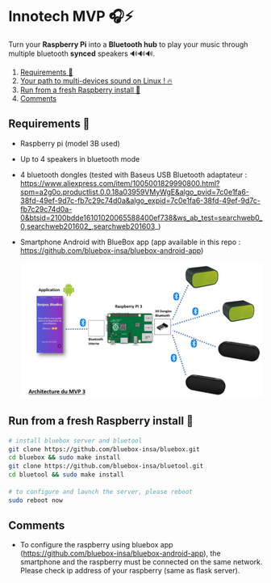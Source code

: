# Innotech MVP :headphones::zap:

Turn your **Raspberry Pi** into a **Bluetooth hub** to play your music through multiple bluetooth **synced** speakers 🔊🔊🔊.

1. [Requirements 📜](<#Requirements 📜>)
1. [Your path to multi-devices sound on Linux ! 🔥](./installation/README.md)
1. [Run from a fresh Raspberry install 🐍](<#Run from a fresh Raspberry install 🐍>)
1. [Comments](<#Comments>)

## Requirements 📜
- Raspberry pi (model 3B used)
- Up to 4 speakers in bluetooth mode
- 4 bluetooth dongles (tested with Baseus USB Bluetooth adaptateur : https://www.aliexpress.com/item/1005001829990800.html?spm=a2g0o.productlist.0.0.18a03959VMyWgE&algo_pvid=7c0e1fa6-38fd-49ef-9d7c-fb7c29c74d0a&algo_expid=7c0e1fa6-38fd-49ef-9d7c-fb7c29c74d0a-0&btsid=2100bdde16101020065588400ef738&ws_ab_test=searchweb0_0,searchweb201602_,searchweb201603_)
- Smartphone Android with BlueBox app (app available in this repo : https://github.com/bluebox-insa/bluebox-android-app)


    ![architecture](./installation/images/architecture_mvp3.jpg)

## Run from a fresh Raspberry install 🐍
```bash
# install bluebox server and bluetool
git clone https://github.com/bluebox-insa/bluebox.git
cd bluebox && sudo make install
git clone https://github.com/bluebox-insa/bluetool.git
cd bluetool && sudo make install

# to configure and launch the server, please reboot
sudo reboot now
```
## Comments 
- To configure the raspberry using bluebox app (https://github.com/bluebox-insa/bluebox-android-app), the smartphone and the raspberry must be connected on the same network. Please check ip address of your raspberry (same as flask server).
